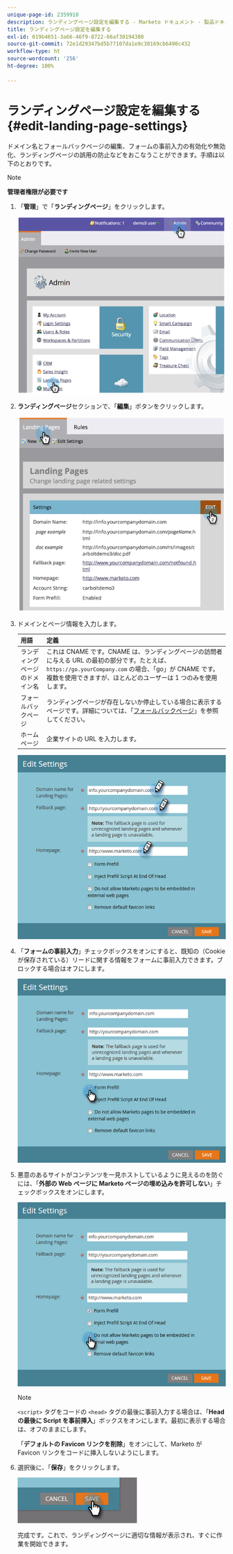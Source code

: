 ```yaml
---
unique-page-id: 2359918
description: ランディングページ設定を編集する - Marketo ドキュメント - 製品ドキュメント
title: ランディングページ設定を編集する
exl-id: 019b4651-3a66-46f9-8722-66af30194380
source-git-commit: 72e1d29347bd5b77107da1e9c30169cb6490c432
workflow-type: ht
source-wordcount: '256'
ht-degree: 100%

---
```


# ランディングページ設定を編集する {#edit-landing-page-settings}

ドメイン名とフォールバックページの編集、フォームの事前入力の有効化や無効化、ランディングページの誤用の防止などをおこなうことができます。手順は以下のとおりです。

>[!NOTE]
>
>**管理者権限が必要です**

1. 「**管理**」で「**ランディングページ**」をクリックします。

   ![](assets/image2014-9-10-9-3a47-3a40.png)

1. **ランディングページ**&#x200B;セクションで、「**編集**」ボタンをクリックします。

   ![](assets/image2014-9-10-9-3a47-3a12.png)

1. ドメインとページ情報を入力します。

   | 用語 | 定義 |
   |---|---|
   | ランディングページのドメイン名 | これは CNAME です。CNAME は、ランディングページの訪問者に与える URL の最初の部分です。たとえば、`https://go.yourCompany.com` の場合、「go」が CNAME です。複数を使用できますが、ほとんどのユーザーは 1 つのみを使用します。 |
   | フォールバックページ | ランディングページが存在しないか停止している場合に表示するページです。詳細については、「[フォールバックページ](/help/marketo/product-docs/administration/settings/set-a-fallback-page.md)」を参照してください。 |
   | ホームページ | 企業サイトの URL を入力します。 |

   ![](assets/three.png)

1. 「**フォームの事前入力**」チェックボックスをオンにすると、既知の（Cookie が保存されている）リードに関する情報をフォームに事前入力できます。ブロックする場合はオフにします。

   ![](assets/four.png)

1. 悪意のあるサイトがコンテンツを一見ホストしているように見えるのを防ぐには、「**外部の Web ページに Marketo ページの埋め込みを許可しない**」チェックボックスをオンにします。

   ![](assets/five.png)

   >[!NOTE]
   >
   >`<script>` タグをコードの `<head>` タグの最後に事前入力する場合は、「**Head の最後に Script を事前挿入**」ボックスをオンにします。最初に表示する場合は、オフのままにします。
   >
   >「**デフォルトの Favicon リンクを削除**」をオンにして、Marketo が Favicon リンクをコードに挿入しないようにします。

1. 選択後に、「**保存**」をクリックします。

   ![](assets/six.png)

   完成です。これで、ランディングページに適切な情報が表示され、すぐに作業を開始できます。
